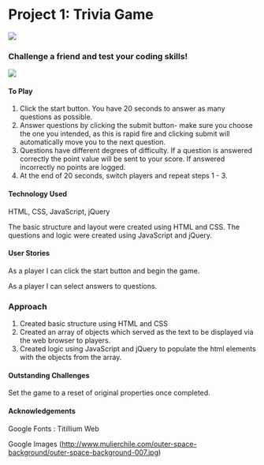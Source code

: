 # Project 1: Trivia Game
![](https://raw.githubusercontent.com/generalassembly/ga-ruby-on-rails-for-devs/master/images/ga.png)
### Challenge a friend and test your coding skills!

![](https://upload.wikimedia.org/wikipedia/en/c/c3/Wwtbam-uk-2010.png)

#### To Play
1. Click the start button. You have 20 seconds to answer as many questions as possible.
2. Answer questions by clicking the submit button- make sure you choose the one you intended, as this is rapid fire and clicking submit will automatically move you to the next question.
3. Questions have different degrees of difficulty. If a question is answered correctly the point value will be sent to your score. If answered incorrectly no points are logged.
4. At the end of 20 seconds, switch players and repeat steps 1 - 3.


#### Technology Used
HTML, CSS, JavaScript, jQuery

The basic structure and layout were created using HTML and CSS. The questions and logic were created using JavaScript and jQuery.

#### User Stories
As a player I can click the start button and begin the game.

As a player I can select answers to questions.

### Approach
1. Created basic structure using HTML and CSS
2. Created an array of objects which served as the text to be displayed via the web browser to players.
3. Created logic using JavaScript and jQuery to populate the html elements with the objects from the array. 

#### Outstanding Challenges
Set the game to a reset of original properties once completed.

#### Acknowledgements

Google Fonts : Titillium Web

Google Images 
(http://www.mulierchile.com/outer-space-background/outer-space-background-007.jpg)

